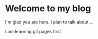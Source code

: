# Welcome to my blog

I'm glad you are here. I plan to talk about ...

I am learning git pages first
